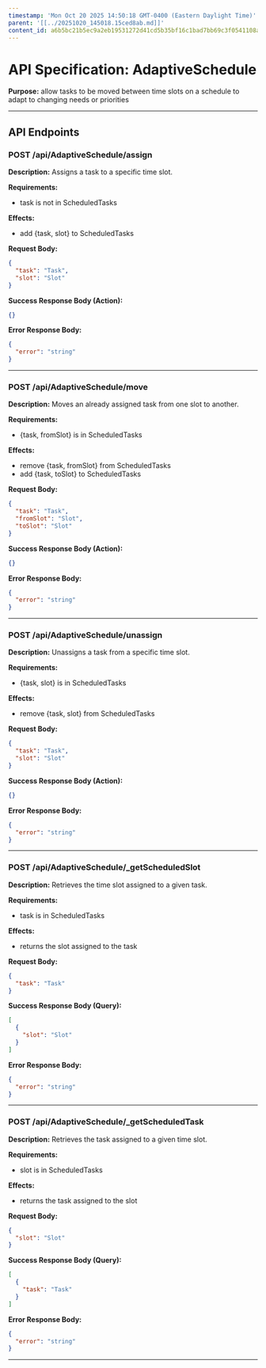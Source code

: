 ```yaml
---
timestamp: 'Mon Oct 20 2025 14:50:18 GMT-0400 (Eastern Daylight Time)'
parent: '[[../20251020_145018.15ced8ab.md]]'
content_id: a6b5bc21b5ec9a2eb19531272d41cd5b35bf16c1bad7bb69c3f0541108ae90d9
---
```


# API Specification: AdaptiveSchedule

**Purpose:** allow tasks to be moved between time slots on a schedule to adapt to changing needs or priorities

***

## API Endpoints

### POST /api/AdaptiveSchedule/assign

**Description:** Assigns a task to a specific time slot.

**Requirements:**

* task is not in ScheduledTasks

**Effects:**

* add {task, slot} to ScheduledTasks

**Request Body:**

```json
{
  "task": "Task",
  "slot": "Slot"
}
```

**Success Response Body (Action):**

```json
{}
```

**Error Response Body:**

```json
{
  "error": "string"
}
```

***

### POST /api/AdaptiveSchedule/move

**Description:** Moves an already assigned task from one slot to another.

**Requirements:**

* {task, fromSlot} is in ScheduledTasks

**Effects:**

* remove {task, fromSlot} from ScheduledTasks
* add {task, toSlot} to ScheduledTasks

**Request Body:**

```json
{
  "task": "Task",
  "fromSlot": "Slot",
  "toSlot": "Slot"
}
```

**Success Response Body (Action):**

```json
{}
```

**Error Response Body:**

```json
{
  "error": "string"
}
```

***

### POST /api/AdaptiveSchedule/unassign

**Description:** Unassigns a task from a specific time slot.

**Requirements:**

* {task, slot} is in ScheduledTasks

**Effects:**

* remove {task, slot} from ScheduledTasks

**Request Body:**

```json
{
  "task": "Task",
  "slot": "Slot"
}
```

**Success Response Body (Action):**

```json
{}
```

**Error Response Body:**

```json
{
  "error": "string"
}
```

***

### POST /api/AdaptiveSchedule/\_getScheduledSlot

**Description:** Retrieves the time slot assigned to a given task.

**Requirements:**

* task is in ScheduledTasks

**Effects:**

* returns the slot assigned to the task

**Request Body:**

```json
{
  "task": "Task"
}
```

**Success Response Body (Query):**

```json
[
  {
    "slot": "Slot"
  }
]
```

**Error Response Body:**

```json
{
  "error": "string"
}
```

***

### POST /api/AdaptiveSchedule/\_getScheduledTask

**Description:** Retrieves the task assigned to a given time slot.

**Requirements:**

* slot is in ScheduledTasks

**Effects:**

* returns the task assigned to the slot

**Request Body:**

```json
{
  "slot": "Slot"
}
```

**Success Response Body (Query):**

```json
[
  {
    "task": "Task"
  }
]
```

**Error Response Body:**

```json
{
  "error": "string"
}
```

***
